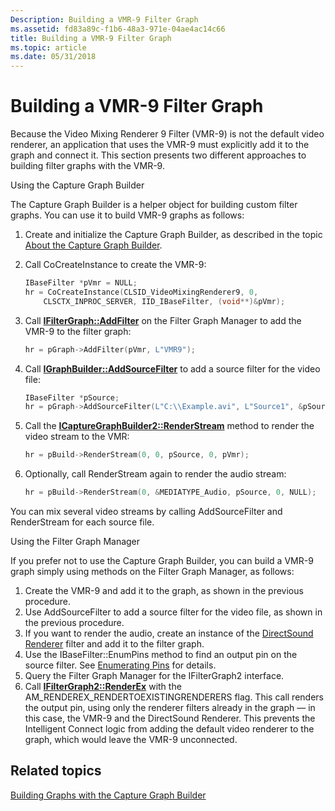```yaml
---
Description: Building a VMR-9 Filter Graph
ms.assetid: fd83a89c-f1b6-48a3-971e-04ae4ac14c66
title: Building a VMR-9 Filter Graph
ms.topic: article
ms.date: 05/31/2018
---
```


# Building a VMR-9 Filter Graph

Because the Video Mixing Renderer 9 Filter (VMR-9) is not the default video renderer, an application that uses the VMR-9 must explicitly add it to the graph and connect it. This section presents two different approaches to building filter graphs with the VMR-9.

Using the Capture Graph Builder

The Capture Graph Builder is a helper object for building custom filter graphs. You can use it to build VMR-9 graphs as follows:

1.  Create and initialize the Capture Graph Builder, as described in the topic [About the Capture Graph Builder](about-the-capture-graph-builder.md).
2.  Call CoCreateInstance to create the VMR-9:
    ```C++
    IBaseFilter *pVmr = NULL;
    hr = CoCreateInstance(CLSID_VideoMixingRenderer9, 0, 
        CLSCTX_INPROC_SERVER, IID_IBaseFilter, (void**)&pVmr);
    ```

    

3.  Call [**IFilterGraph::AddFilter**](/windows/desktop/api/Strmif/nf-strmif-ifiltergraph-addfilter) on the Filter Graph Manager to add the VMR-9 to the filter graph:
    ```C++
    hr = pGraph->AddFilter(pVmr, L"VMR9");
    ```

    

4.  Call [**IGraphBuilder::AddSourceFilter**](/windows/desktop/api/Strmif/nf-strmif-igraphbuilder-addsourcefilter) to add a source filter for the video file:
    ```C++
    IBaseFilter *pSource;
    hr = pGraph->AddSourceFilter(L"C:\\Example.avi", L"Source1", &pSource);
    ```

    

5.  Call the [**ICaptureGraphBuilder2::RenderStream**](/windows/desktop/api/Strmif/nf-strmif-icapturegraphbuilder2-renderstream) method to render the video stream to the VMR:
    ```C++
    hr = pBuild->RenderStream(0, 0, pSource, 0, pVmr);  
    ```

    

6.  Optionally, call RenderStream again to render the audio stream:
    ```C++
    hr = pBuild->RenderStream(0, &MEDIATYPE_Audio, pSource, 0, NULL);
    ```

    

You can mix several video streams by calling AddSourceFilter and RenderStream for each source file.

Using the Filter Graph Manager

If you prefer not to use the Capture Graph Builder, you can build a VMR-9 graph simply using methods on the Filter Graph Manager, as follows:

1.  Create the VMR-9 and add it to the graph, as shown in the previous procedure.
2.  Use AddSourceFilter to add a source filter for the video file, as shown in the previous procedure.
3.  If you want to render the audio, create an instance of the [DirectSound Renderer](directsound-renderer-filter.md) filter and add it to the filter graph.
4.  Use the IBaseFilter::EnumPins method to find an output pin on the source filter. See [Enumerating Pins](enumerating-pins.md) for details.
5.  Query the Filter Graph Manager for the IFilterGraph2 interface.
6.  Call [**IFilterGraph2::RenderEx**](/windows/desktop/api/Strmif/nf-strmif-ifiltergraph2-renderex) with the AM\_RENDEREX\_RENDERTOEXISTINGRENDERERS flag. This call renders the output pin, using only the renderer filters already in the graph — in this case, the VMR-9 and the DirectSound Renderer. This prevents the Intelligent Connect logic from adding the default video renderer to the graph, which would leave the VMR-9 unconnected.

## Related topics

<dl> <dt>

[Building Graphs with the Capture Graph Builder](building-graphs-with-the-capture-graph-builder.md)
</dt> </dl>

 

 




